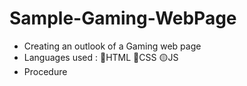 # Sample-Gaming-WebPage
- Creating an outlook of a Gaming web page 
- Languages used : 🔴HTML  🔵CSS   🟡JS 
- Procedure 
         
